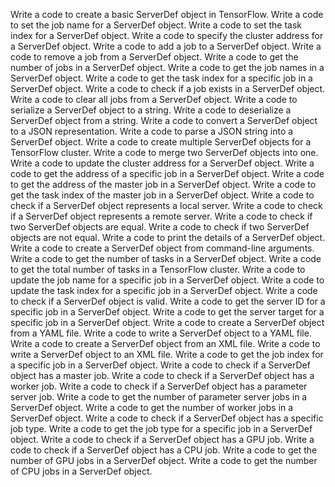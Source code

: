 Write a code to create a basic ServerDef object in TensorFlow.
Write a code to set the job name for a ServerDef object.
Write a code to set the task index for a ServerDef object.
Write a code to specify the cluster address for a ServerDef object.
Write a code to add a job to a ServerDef object.
Write a code to remove a job from a ServerDef object.
Write a code to get the number of jobs in a ServerDef object.
Write a code to get the job names in a ServerDef object.
Write a code to get the task index for a specific job in a ServerDef object.
Write a code to check if a job exists in a ServerDef object.
Write a code to clear all jobs from a ServerDef object.
Write a code to serialize a ServerDef object to a string.
Write a code to deserialize a ServerDef object from a string.
Write a code to convert a ServerDef object to a JSON representation.
Write a code to parse a JSON string into a ServerDef object.
Write a code to create multiple ServerDef objects for a TensorFlow cluster.
Write a code to merge two ServerDef objects into one.
Write a code to update the cluster address for a ServerDef object.
Write a code to get the address of a specific job in a ServerDef object.
Write a code to get the address of the master job in a ServerDef object.
Write a code to get the task index of the master job in a ServerDef object.
Write a code to check if a ServerDef object represents a local server.
Write a code to check if a ServerDef object represents a remote server.
Write a code to check if two ServerDef objects are equal.
Write a code to check if two ServerDef objects are not equal.
Write a code to print the details of a ServerDef object.
Write a code to create a ServerDef object from command-line arguments.
Write a code to get the number of tasks in a ServerDef object.
Write a code to get the total number of tasks in a TensorFlow cluster.
Write a code to update the job name for a specific job in a ServerDef object.
Write a code to update the task index for a specific job in a ServerDef object.
Write a code to check if a ServerDef object is valid.
Write a code to get the server ID for a specific job in a ServerDef object.
Write a code to get the server target for a specific job in a ServerDef object.
Write a code to create a ServerDef object from a YAML file.
Write a code to write a ServerDef object to a YAML file.
Write a code to create a ServerDef object from an XML file.
Write a code to write a ServerDef object to an XML file.
Write a code to get the job index for a specific job in a ServerDef object.
Write a code to check if a ServerDef object has a master job.
Write a code to check if a ServerDef object has a worker job.
Write a code to check if a ServerDef object has a parameter server job.
Write a code to get the number of parameter server jobs in a ServerDef object.
Write a code to get the number of worker jobs in a ServerDef object.
Write a code to check if a ServerDef object has a specific job type.
Write a code to get the job type for a specific job in a ServerDef object.
Write a code to check if a ServerDef object has a GPU job.
Write a code to check if a ServerDef object has a CPU job.
Write a code to get the number of GPU jobs in a ServerDef object.
Write a code to get the number of CPU jobs in a ServerDef object.